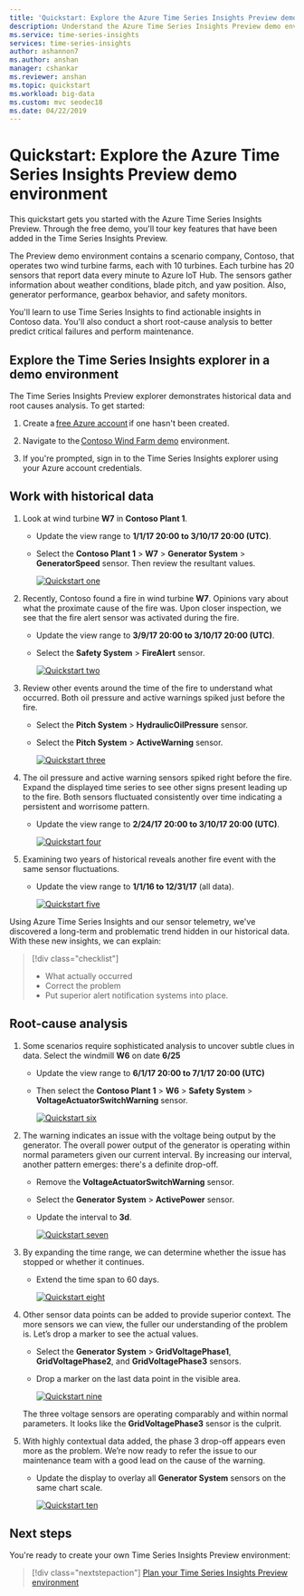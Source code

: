 ```yaml
---
title: 'Quickstart: Explore the Azure Time Series Insights Preview demo environment | Microsoft Docs'
description: Understand the Azure Time Series Insights Preview demo environment.
ms.service: time-series-insights 
services: time-series-insights
author: ashannon7
ms.author: anshan
manager: cshankar
ms.reviewer: anshan
ms.topic: quickstart
ms.workload: big-data
ms.custom: mvc seodec18
ms.date: 04/22/2019
---
```


# Quickstart: Explore the Azure Time Series Insights Preview demo environment

This quickstart gets you started with the Azure Time Series Insights Preview. Through the free demo, you'll tour key features that have been added in the Time Series Insights Preview.

The Preview demo environment contains a scenario company, Contoso, that operates two wind turbine farms, each with 10 turbines. Each turbine has 20 sensors that report data every minute to Azure IoT Hub. The sensors gather information about weather conditions, blade pitch, and yaw position. Also, generator performance, gearbox behavior, and safety monitors.

 You'll learn to use Time Series Insights to find actionable insights in Contoso data. You'll also conduct a short root-cause analysis to better predict critical failures and perform maintenance.

## Explore the Time Series Insights explorer in a demo environment

The Time Series Insights Preview explorer demonstrates historical data and root causes analysis. To get started:

1. Create a [free Azure account](https://azure.microsoft.com/free/?ref=microsoft.com&utm_source=microsoft.com&utm_medium=docs&utm_campaign=visualstudio) if one hasn't been created.

1. Navigate to the [Contoso Wind Farm demo](https://insights.timeseries.azure.com/preview/samples) environment.  

1. If you're prompted, sign in to the Time Series Insights explorer using your Azure account credentials.

## Work with historical data

1. Look at wind turbine **W7** in **Contoso Plant 1**.  

    * Update the view range to **1/1/17 20:00 to 3/10/17 20:00 (UTC)**.
    * Select the **Contoso Plant 1** > **W7** > **Generator System** > **GeneratorSpeed** sensor. Then review the resultant values.

      [![Quickstart one](media/v2-update-quickstart/quickstart-one.png)](media/v2-update-quickstart/quickstart-one.png#lightbox)

1. Recently, Contoso found a fire in wind turbine **W7**. Opinions vary about what the proximate cause of the fire was. Upon closer inspection, we see that the fire alert sensor was activated during the fire.

    * Update the view range to **3/9/17 20:00 to 3/10/17 20:00 (UTC)**.
    * Select the **Safety System** > **FireAlert** sensor.

      [![Quickstart two](media/v2-update-quickstart/quickstart-two.png)](media/v2-update-quickstart/quickstart-two.png#lightbox)

1. Review other events around the time of the fire to understand what occurred. Both oil pressure and active warnings spiked just before the fire.

    * Select the **Pitch System** > **HydraulicOilPressure** sensor.
    * Select the **Pitch System** > **ActiveWarning** sensor.

      [![Quickstart three](media/v2-update-quickstart/quickstart-three.png)](media/v2-update-quickstart/quickstart-three.png#lightbox)

1. The oil pressure and active warning sensors spiked right before the fire. Expand the displayed time series to see other signs present leading up to the fire. Both sensors fluctuated consistently over time indicating a persistent and worrisome pattern.

    * Update the view range to **2/24/17 20:00 to 3/10/17 20:00 (UTC)**.

      [![Quickstart four](media/v2-update-quickstart/quickstart-four.png)](media/v2-update-quickstart/quickstart-four.png#lightbox)

1. Examining two years of historical reveals another fire event with the same sensor fluctuations.

    * Update the view range to **1/1/16 to 12/31/17** (all data).

      [![Quickstart five](media/v2-update-quickstart/quickstart-five.png)](media/v2-update-quickstart/quickstart-five.png#lightbox)

Using Azure Time Series Insights and our sensor telemetry, we've discovered a long-term and problematic trend hidden in our historical data. With these new insights, we can explain:

> [!div class="checklist"]
> * What actually occurred
> * Correct the problem
> * Put superior alert notification systems into place.

## Root-cause analysis

1. Some scenarios require sophisticated analysis to uncover subtle clues in data. Select the windmill **W6** on date **6/25**

    * Update the view range to **6/1/17 20:00 to 7/1/17 20:00 (UTC)**
    * Then select the **Contoso Plant 1** > **W6** > **Safety System** > **VoltageActuatorSwitchWarning** sensor.

      [![Quickstart six](media/v2-update-quickstart/quickstart-six.png)](media/v2-update-quickstart/quickstart-six.png#lightbox)

1. The warning indicates an issue with the voltage being output by the generator. The overall power output of the generator is operating within normal parameters given our current interval. By increasing our interval, another pattern emerges: there's a definite drop-off.

    * Remove the **VoltageActuatorSwitchWarning** sensor.
    * Select the **Generator System** > **ActivePower** sensor.
    * Update the interval to **3d**.

      [![Quickstart seven](media/v2-update-quickstart/quickstart-seven.png)](media/v2-update-quickstart/quickstart-seven.png#lightbox)

1. By expanding the time range, we can determine whether the issue has stopped or whether it continues.

    * Extend the time span to 60 days.

      [![Quickstart eight](media/v2-update-quickstart/quickstart-eight.png)](media/v2-update-quickstart/quickstart-eight.png#lightbox)

1. Other sensor data points can be added to provide superior context. The more sensors we can view, the fuller our understanding of the problem is. Let’s drop a marker to see the actual values. 

    * Select the **Generator System** > **GridVoltagePhase1**, **GridVoltagePhase2**, and **GridVoltagePhase3** sensors.
    * Drop a marker on the last data point in the visible area.

      [![Quickstart nine](media/v2-update-quickstart/quickstart-nine.png)](media/v2-update-quickstart/quickstart-nine.png#lightbox)

    The three voltage sensors are operating comparably and within normal parameters. It looks like the **GridVoltagePhase3** sensor is the culprit.

1. With highly contextual data added, the phase 3 drop-off appears even more as the problem. We’re now ready to refer the issue to our maintenance team with a good lead on the cause of the warning.  

    * Update the display to overlay all **Generator System** sensors on the same chart scale.

       [![Quickstart ten](media/v2-update-quickstart/quickstart-ten.png)](media/v2-update-quickstart/quickstart-ten.png#lightbox)

## Next steps

You're ready to create your own Time Series Insights Preview environment:

> [!div class="nextstepaction"]
> [Plan your Time Series Insights Preview environment](time-series-insights-update-plan.md)